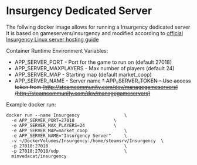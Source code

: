 # Insurgency Dedicated Server

The follwing docker image allows for running a Insurgency dedicated server
It is based on gameservers/insurgency and modified according to [official Insurgency Linux server hosting guide](http://steamcommunity.com/sharedfiles/filedetails/?id=675771712)

Container Runtime Environment Variables:

* APP_SERVER_PORT 		- Port for the game to run on (default 27018)
* APP_SERVER_MAXPLAYERS 	- Max number of players (default 24)
* APP_SERVER_MAP 		- Starting map (default market_coop)
* APP_SERVER_NAME		- Server name
~~* APP_SERVER_TOKEN		- Use access token from [http://steamcommunity.com/dev/managegameservers](http://steamcommunity.com/dev/managegameservers)~~

Example docker run:
```
docker run --name Insurgency                 \
  -e APP_SERVER_PORT=27018      	     \
  -e APP_SERVER_MAX_PLAYERS=24		     \
  -e APP_SERVER_MAP=market_coop              \
  -e APP_SERVER_NAME="Insurgency Server"     \
  -v ~/DockerVolumes/Insurgency:/home/steamsrv/Insurgency  \
  -p 27018:27018                             \
  -p 27018:27018/udp                         \
  minvedacat/insurgency
```


